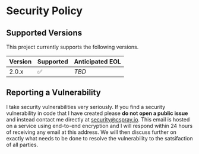 # Security Policy

## Supported Versions

This project currently supports the following versions. 

| Version | Supported          | Anticipated EOL |
| ------- | ------------------ |-----------------|
| 2.0.x   | :white_check_mark: | _TBD_           |

## Reporting a Vulnerability

I take security vulnerabilities very seriously. If you find a security vulnerability in code that I have created 
please **do not open a public issue** and instead contact me directly at [security@cspray.io](mailto:security@cspray.io).
This email is hosted on a service using end-to-end encryption and I will respond within 24 hours of receiving any email 
at this address. We will then discuss further on exactly what needs to be done to resolve the vulnerability to the satsifaction 
of all parties.
